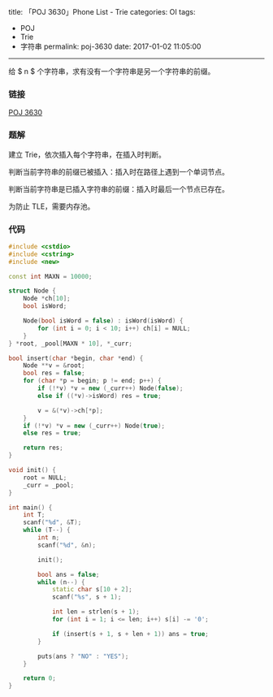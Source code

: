 title: 「POJ 3630」Phone List - Trie
categories: OI
tags: 
  - POJ
  - Trie
  - 字符串
permalink: poj-3630
date: 2017-01-02 11:05:00
---

给 $ n $ 个字符串，求有没有一个字符串是另一个字符串的前缀。

<!-- more -->

### 链接
[POJ 3630](http://poj.org/problem?id=3630)

### 题解
建立 Trie，依次插入每个字符串，在插入时判断。

判断当前字符串的前缀已被插入：插入时在路径上遇到一个单词节点。

判断当前字符串是已插入字符串的前缀：插入时最后一个节点已存在。

为防止 TLE，需要内存池。

### 代码
```c++
#include <cstdio>
#include <cstring>
#include <new>

const int MAXN = 10000;

struct Node {
	Node *ch[10];
	bool isWord;

	Node(bool isWord = false) : isWord(isWord) {
		for (int i = 0; i < 10; i++) ch[i] = NULL;
	}
} *root, _pool[MAXN * 10], *_curr;

bool insert(char *begin, char *end) {
	Node **v = &root;
	bool res = false;
	for (char *p = begin; p != end; p++) {
		if (!*v) *v = new (_curr++) Node(false);
		else if ((*v)->isWord) res = true;

		v = &(*v)->ch[*p];
	}
	if (!*v) *v = new (_curr++) Node(true);
	else res = true;

	return res;
}

void init() {
	root = NULL;
	_curr = _pool;
}

int main() {
	int T;
	scanf("%d", &T);
	while (T--) {
		int n;
		scanf("%d", &n);

		init();

		bool ans = false;
		while (n--) {
			static char s[10 + 2];
			scanf("%s", s + 1);

			int len = strlen(s + 1);
			for (int i = 1; i <= len; i++) s[i] -= '0';

			if (insert(s + 1, s + len + 1)) ans = true;
		}

		puts(ans ? "NO" : "YES");
	}

	return 0;
}
```
